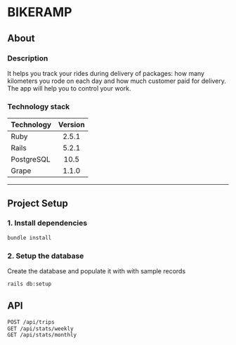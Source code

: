 # BIKERAMP

## About

### Description

It helps you track your rides during delivery of packages: how many kilometers you rode on each day and how much customer paid for delivery. The app will help you to control your work.

### Technology stack

| Technology   | Version |
| :----------- | :-----: |
| Ruby         |  2.5.1  |
| Rails        |  5.2.1  |
| PostgreSQL   |   10.5  |
| Grape        |  1.1.0  |

---

## Project Setup

### 1. Install dependencies

```bash
bundle install
```

### 2. Setup the database
Create the database and populate it with with sample records
```bash
rails db:setup
```

## API

```bash
POST /api/trips
GET /api/stats/weekly
GET /api/stats/monthly
```